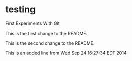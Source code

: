 testing
=======

First Experiments With Git

This is the first change to the README.

This is the second change to the README.

This is an added line from Wed Sep 24 16:27:34 EDT 2014
